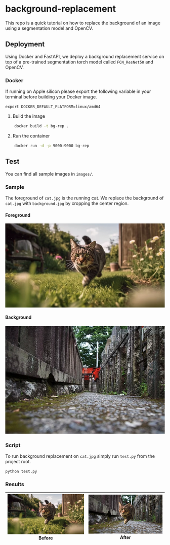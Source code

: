 # background-replacement

This repo is a quick tutorial on how to replace the background of an image using a segmentation model and OpenCV.


## Deployment

Using Docker and FastAPI, we deploy a background replacement service on top of a pre-trained segmentation torch model called `FCN_ResNet50` and OpenCV.


### Docker

If running on Apple silicon please export the following variable in your terminal before building your Docker image.

    export DOCKER_DEFAULT_PLATFORM=linux/amd64


1. Build the image
```bash
    docker build -t bg-rep .
```

2. Run the container
```bash
    docker run -d -p 9000:9000 bg-rep
```



## Test

You can find all sample images in `images/`. 

### Sample

The foreground of `cat.jpg` is the running cat. We replace the background of `cat.jpg` with `background.jpg` by cropping the center region.

#### Foreground

<img src="images/cat.jpg">

#### Background

<img src="images/background.jpg">


### Script

To run background replacement on `cat.jpg` simply run `test.py` from the project root.

```
python test.py
```

### Results

|![](images/cat.jpg)<br>Before|![](images/cat_background.png)<br>After|
|:-:|:-:|
